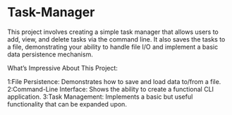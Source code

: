 # Task-Manager
This project involves creating a simple task manager that allows users to add, view, and delete tasks via the command line. It also saves the tasks to a file, demonstrating your ability to handle file I/O and implement a basic data persistence mechanism.

What’s Impressive About This Project:

1:File Persistence: Demonstrates how to save and load data to/from a file.
2:Command-Line Interface: Shows the ability to create a functional CLI application.
3:Task Management: Implements a basic but useful functionality that can be expanded upon.
